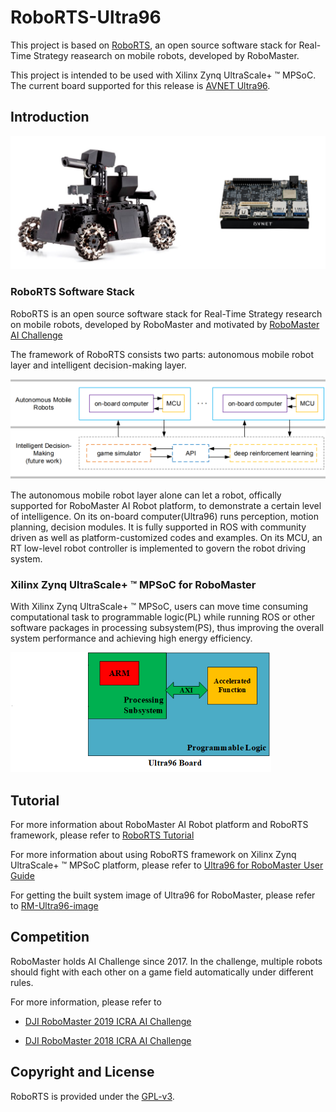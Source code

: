 # RoboRTS-Ultra96
This project is based on [RoboRTS](https://github.com/RoboMaster/RoboRTS), an open source software stack for Real-Time Strategy reasearch on mobile robots, developed by RoboMaster. 

This project is intended to be used with Xilinx Zynq UltraScale+ ™ MPSoC. The current board supported for this release is [AVNET Ultra96](https://www.96boards.org/product/ultra96/). 

## Introduction

<img src="images/robot_ultra96.jpg" style="zoom:100%;display: inline-block; float:middle"/>

### RoboRTS Software Stack

RoboRTS is an open source software stack for Real-Time Strategy research on mobile robots, developed by RoboMaster and motivated by [RoboMaster AI Challenge](#competition)

The framework of RoboRTS consists two parts: autonomous mobile robot layer and intelligent decision-making layer.

<img src="images/system.png" style="zoom:80%;display: inline-block; float:middle"/>

The autonomous mobile robot layer alone can let a robot, offically supported for RoboMaster AI Robot platform, to demonstrate a certain level of intelligence. On its on-board computer(Ultra96) runs perception, motion planning, decision modules. It is fully supported in ROS with community driven as well as platform-customized codes and examples. On its MCU, an RT low-level robot controller is implemented to govern the robot driving system.

### Xilinx Zynq UltraScale+ ™ MPSoC for RoboMaster

With Xilinx Zynq UltraScale+ ™ MPSoC, users can move time consuming computational task to programmable logic(PL) while running ROS or other software packages in processing subsystem(PS), thus improving the overall system performance and achieving high energy efficiency.

<img src="images/User_Guide_Design_Topo.png" style="zoom:70%;display: inline-block; float:middle"/>

## Tutorial

For more information about RoboMaster AI Robot platform and RoboRTS framework, please refer to [RoboRTS Tutorial](https://robomaster.github.io/RoboRTS-Tutorial/#/)

For more information about using RoboRTS framework on Xilinx Zynq UltraScale+ ™ MPSoC platform, please refer to [Ultra96 for RoboMaster User Guide](https://weiyi0207.gitbook.io/ultra96-for-robomaster-user-guide/)

For getting the built system image of Ultra96 for RoboMaster, please refer to [RM-Ultra96-image](https://github.com/weiyi0207/RM-Ultra96-image/tree/RM_CV) 

## Competition

RoboMaster holds AI Challenge since 2017. In the challenge, multiple robots should fight with each other on a game field automatically under different rules.

For more information, please refer to

- [DJI RoboMaster 2019 ICRA AI Challenge](https://icra2019.org/competitions/dji-robomaster-ai-challenge)

- [DJI RoboMaster 2018 ICRA AI Challenge](https://icra2018.org/dji-robomaster-ai-challenge/)

## Copyright and License

RoboRTS is provided under the [GPL-v3](COPYING).
